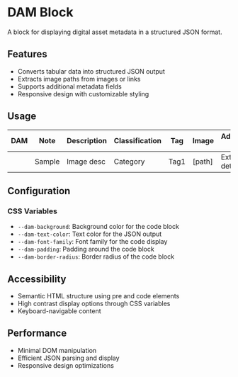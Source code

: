 # DAM Block

A block for displaying digital asset metadata in a structured JSON format.

## Features
- Converts tabular data into structured JSON output
- Extracts image paths from images or links
- Supports additional metadata fields
- Responsive design with customizable styling

## Usage
| DAM | Note | Description | Classification | Tag | Image | Additional Info |
| --- | ---- | ----------- | -------------- | --- | ----- | -------------- |
| | Sample | Image desc | Category | Tag1 | [path] | Extra details |

## Configuration
### CSS Variables
- `--dam-background`: Background color for the code block
- `--dam-text-color`: Text color for the JSON output
- `--dam-font-family`: Font family for the code display
- `--dam-padding`: Padding around the code block
- `--dam-border-radius`: Border radius of the code block

## Accessibility
- Semantic HTML structure using pre and code elements
- High contrast display options through CSS variables
- Keyboard-navigable content

## Performance
- Minimal DOM manipulation
- Efficient JSON parsing and display
- Responsive design optimizations
